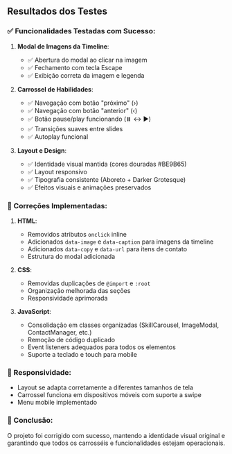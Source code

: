 ## Resultados dos Testes

### ✅ Funcionalidades Testadas com Sucesso:

1. **Modal de Imagens da Timeline**:
   - ✅ Abertura do modal ao clicar na imagem
   - ✅ Fechamento com tecla Escape
   - ✅ Exibição correta da imagem e legenda

2. **Carrossel de Habilidades**:
   - ✅ Navegação com botão "próximo" (›)
   - ✅ Navegação com botão "anterior" (‹)
   - ✅ Botão pause/play funcionando (⏸️ ↔ ▶️)
   - ✅ Transições suaves entre slides
   - ✅ Autoplay funcional

3. **Layout e Design**:
   - ✅ Identidade visual mantida (cores douradas #BE9B65)
   - ✅ Layout responsivo
   - ✅ Tipografia consistente (Aboreto + Darker Grotesque)
   - ✅ Efeitos visuais e animações preservados

### 🔧 Correções Implementadas:

1. **HTML**:
   - Removidos atributos `onclick` inline
   - Adicionados `data-image` e `data-caption` para imagens da timeline
   - Adicionados `data-copy` e `data-url` para itens de contato
   - Estrutura do modal adicionada

2. **CSS**:
   - Removidas duplicações de `@import` e `:root`
   - Organização melhorada das seções
   - Responsividade aprimorada

3. **JavaScript**:
   - Consolidação em classes organizadas (SkillCarousel, ImageModal, ContactManager, etc.)
   - Remoção de código duplicado
   - Event listeners adequados para todos os elementos
   - Suporte a teclado e touch para mobile

### 📱 Responsividade:
- Layout se adapta corretamente a diferentes tamanhos de tela
- Carrossel funciona em dispositivos móveis com suporte a swipe
- Menu mobile implementado

### 🎯 Conclusão:
O projeto foi corrigido com sucesso, mantendo a identidade visual original e garantindo que todos os carrosséis e funcionalidades estejam operacionais.

